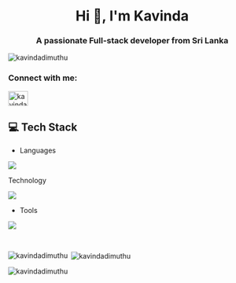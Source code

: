 <h1 align="center">Hi 👋, I'm Kavinda</h1>
<h3 align="center">A passionate Full-stack developer from Sri Lanka</h3>

<p align="left"> <img src="https://komarev.com/ghpvc/?username=kavindadimuthu&label=Profile%20views&color=0e75b6&style=flat" alt="kavindadimuthu" /> </p>

<h3 align="left">Connect with me:</h3>
<p align="left">
<a href="https://linkedin.com/in/kavinda dewmith" target="blank"><img align="center" src="https://raw.githubusercontent.com/rahuldkjain/github-profile-readme-generator/master/src/images/icons/Social/linked-in-alt.svg" alt="kavinda dewmith" height="30" width="40" /></a>
</p>

## 💻 Tech Stack
- Languages
<p align="left">
  <a href="https://skillicons.dev">
    <img src="https://skillicons.dev/icons?i=bash,c,cpp,html,js,css,mysql,nodejs,py,java,latex" />
  </a>
</p>

Technology
<p align="left">
  <a href="https://skillicons.dev">
    <img src="https://skillicons.dev/icons?i=postgres,mongodb,react,vite,threejs,aws,gcp,materialui,tailwind" />
  </a>
</p>


- Tools
<p align="left">
  <a href="https://skillicons.dev">
    <img src="https://skillicons.dev/icons?i=kali,linux,git,powershell,figma,idea,ps,vscode,androidstudio,postman,docker,discord,r,wordpress" />
  </a>
</p>
<br/>


<p><img align="left" src="https://github-readme-stats.vercel.app/api/top-langs?username=kavindadimuthu&show_icons=true&locale=en&layout=compact&theme=dark" alt="kavindadimuthu" /></p>

<p>&nbsp;<img align="center" src="https://github-readme-stats.vercel.app/api?username=kavindadimuthu&show_icons=true&locale=en&theme=dark" alt="kavindadimuthu" /></p>

<p><img align="center" src="https://github-readme-streak-stats.herokuapp.com/?user=kavindadimuthu&theme=dark" alt="kavindadimuthu" /></p>
